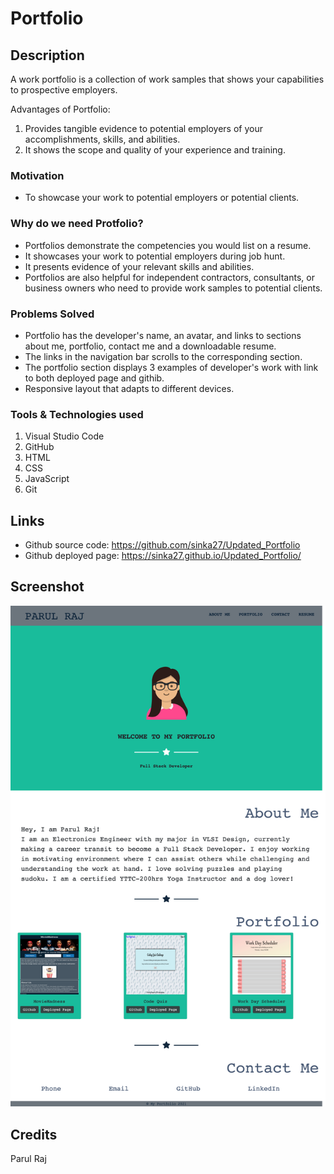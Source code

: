 # Portfolio
## Description
A work portfolio is a collection of work samples that shows your capabilities to prospective employers.

Advantages of Portfolio:
1. Provides tangible evidence to potential employers of your accomplishments, skills, and abilities. 
2. It shows the scope and quality of your experience and training.

### Motivation
* To showcase your work to potential employers or potential clients.

### Why do we need Protfolio?
* Portfolios demonstrate the competencies you would list on a resume. 
* It showcases your work to potential employers during job hunt. 
* It presents evidence of your relevant skills and abilities. 
* Portfolios are also helpful for independent contractors, consultants, or business owners who need to provide work samples to potential clients.

### Problems Solved
* Portfolio has the developer's name, an avatar, and links to sections about me, portfolio, contact me and a downloadable resume.
* The links in the navigation bar scrolls to the corresponding section.
* The portfolio section displays 3 examples of developer's work with link to both deployed page and githib.
* Responsive layout that adapts to different devices.

### Tools & Technologies used
1. Visual Studio Code
2. GitHub
3. HTML
4. CSS
5. JavaScript
6. Git

## Links
* Github source code: https://github.com/sinka27/Updated_Portfolio
* Github deployed page: https://sinka27.github.io/Updated_Portfolio/

## Screenshot
![](./Assets/images/Portfolio.png)

## Credits
Parul Raj